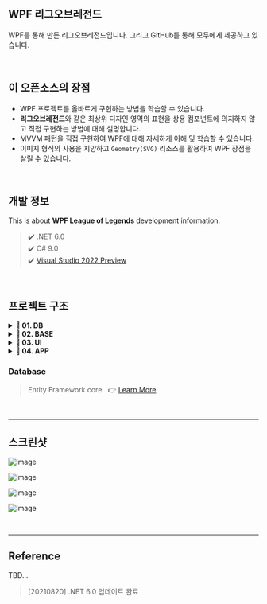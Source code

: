 ## WPF 리그오브레전드
WPF를 통해 만든 리그오브레전드입니다. 그리고 GitHub를 통해 모두에게 제공하고 있습니다.

<br>

## 이 오픈소스의 장점
- WPF 프로젝트를 올바르게 구현하는 방법을 학습할 수 있습니다.
- **리그오브레전드**와 같은 최상위 디자인 영역의 표현을 상용 컴포넌트에 의지하지 않고 직접 구현하는 방법에 대해 설명합니다.
- MVVM 패턴을 직접 구현하여 WPF에 대해 자세하게 이해 및 학습할 수 있습니다.
- 이미지 형식의 사용을 지양하고 `Geometry(SVG)` 리소스를 활용하여 WPF 장점을 살릴 수 있습니다.

<br>

## 개발 정보
This is about **WPF League of Legends** development information.
   
> ✔️ .NET 6.0  
> ✔️ C# 9.0  
> ✔️ [Visual Studio 2022 Preview](https://visualstudio.microsoft.com/ko/vs/preview/vs2022/)

<br>

## 프로젝트 구조
 
<details>
  <summary><b> 📁 01. DB </b></summary>
  
  - `Lol.DBEntity.dll`
</details>

<details>
  <summary><b> 📁 02. BASE </b></summary>
  
  #### &nbsp;&nbsp;&nbsp; `Basement`  
  - `Lol.Data.dll`   
  - `Lol.Foundation.dll`
  
  #### &nbsp;&nbsp;&nbsp; `Implement`  
  - `Lol.Controls.dll`   
  - `Lol.LayoutSupport.dll`
    
  #### &nbsp;&nbsp;&nbsp; `Support`
  - `Lol.Converter.dll`   
  - `Lol.Resources.dll`
</details>

<details>
  <summary><b> 📁 03. UI </b></summary>
  
  #### &nbsp;&nbsp;&nbsp; `Views`  
  - `Lol.Friends.dll`   
  - `Lol.Settings.dll`
  
  #### &nbsp;&nbsp;&nbsp; `Windows` 
  - `Lol.Main.dll`   
</details>

<details>
  <summary><b> 📁 04. APP </b></summary>
  
  - `Leagueoflegends.exe`
</details>

### Database
> Entity Framework core &nbsp; 👉 [Learn More](https://github.com/devncore/the-easiest-entityframework)
 
<br>

*** 

## 스크린샷 

![image](https://user-images.githubusercontent.com/52397976/124482513-526ba380-dde4-11eb-9b31-c3c1199987b6.png)

![image](https://user-images.githubusercontent.com/52397976/133445360-29ced456-994a-4f10-a669-0355bd1dee00.png)

![image](https://user-images.githubusercontent.com/74305823/126187790-d6d3332e-694c-4318-b556-66e1df34a4be.png)

![image](https://user-images.githubusercontent.com/52397976/133266434-97659a57-284d-4207-bfab-ac2684c16f04.png)

<br/>
  
***
  
## Reference
TBD...

> [20210820] .NET 6.0 업데이트 완료

